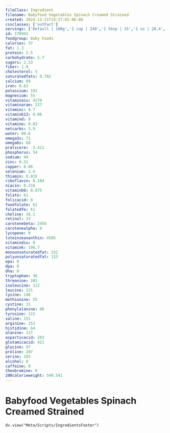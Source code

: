 ```yaml
---
fileClass: Ingredient
filename: Babyfood Vegetables Spinach Creamed Strained
created: 2024-12-21T19:27:02-06:00
cssclasses: ['nutFact']
servings: ['Default | 100g','1 cup | 240','1 tbsp | 15','1 oz | 28.4','1 jar | 113','1 jar gerber second food (4 oz) | 113']
id: 170941
foodgroup: Baby Foods
calories: 37
fat: 1.3
protein: 2.5
carbohydrate: 5.7
sugars: 2.33
fiber: 1.8
cholesterol: 5
saturatedfats: 0.702
calcium: 89
iron: 0.62
potassium: 191
magnesium: 55
vitaminaiu: 4170
vitaminarae: 227
vitaminc: 8.7
vitaminb12: 0.06
vitamind: 0
vitamine: 0.83
netcarbs: 3.9
water: 89.6
omega3s: 71
omega6s: 60
pralscore: -3.411
phosphorus: 54
sodium: 49
zinc: 0.31
copper: 0.06
selenium: 2.4
thiamin: 0.015
riboflavin: 0.104
niacin: 0.216
vitaminb6: 0.075
folate: 61
folicacid: 0
foodfolate: 61
folatedfe: 61
choline: 16.1
retinol: 23
carotenebeta: 2456
carotenealpha: 0
lycopene: 0
luteinzeaxanthin: 4505
vitamindiu: 0
vitamink: 196.7
monounsaturatedfat: 332
polyunsaturatedfat: 133
epa: 0
dpa: 0
dha: 0
tryptophan: 36
threonine: 101
isoleucine: 112
leucine: 221
lysine: 148
methionine: 55
cystine: 31
phenylalanine: 96
tyrosine: 115
valine: 151
arginine: 152
histidine: 64
alanine: 117
asparticacid: 203
glutamicacid: 421
glycine: 97
proline: 207
serine: 103
alcohol: 0
caffeine: 0
theobromine: 0
200calorieweight: 540.541
---
```


# Babyfood Vegetables Spinach Creamed Strained

```dataviewjs
dv.view("Meta/Scripts/IngredientsFooter")
```